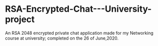 # RSA-Encrypted-Chat---University-project
An RSA 2048 encrypted private chat application made for my Networking course at university; completed on the 26 of June,2020. 
